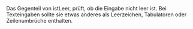 Das Gegenteil von istLeer, prüft, ob die Eingabe nicht leer ist. 
Bei Texteingaben sollte sie etwas anderes als Leerzeichen, Tabulatoren oder Zeilenumbrüche enthalten.
